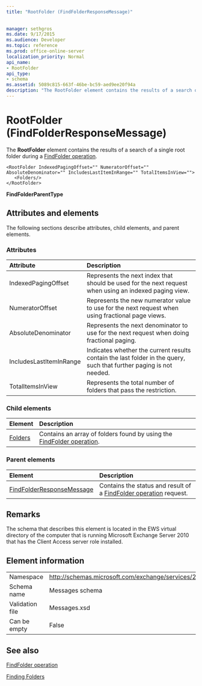 ```yaml
---
title: "RootFolder (FindFolderResponseMessage)"
 
 
manager: sethgros
ms.date: 9/17/2015
ms.audience: Developer
ms.topic: reference
ms.prod: office-online-server
localization_priority: Normal
api_name:
- RootFolder
api_type:
- schema
ms.assetid: 5089c815-663f-46be-bc59-aed9ee20f94a
description: "The RootFolder element contains the results of a search of a single root folder during a FindFolder operation."
---
```


# RootFolder (FindFolderResponseMessage)

The **RootFolder** element contains the results of a search of a single root folder during a [FindFolder operation](findfolder-operation.md).
  
```
<RootFolder IndexedPagingOffset="" NumeratorOffset="" AbsoluteDenominator="" IncludesLastItemInRange="" TotalItemsInView="">
   <Folders/>
</RootFolder>
```

 **FindFolderParentType**
## Attributes and elements

The following sections describe attributes, child elements, and parent elements.
  
### Attributes

|**Attribute**|**Description**|
|:-----|:-----|
|IndexedPagingOffset  <br/> |Represents the next index that should be used for the next request when using an indexed paging view.  <br/> |
|NumeratorOffset  <br/> |Represents the new numerator value to use for the next request when using fractional page views.  <br/> |
|AbsoluteDenominator  <br/> |Represents the next denominator to use for the next request when doing fractional paging.  <br/> |
|IncludesLastItemInRange  <br/> |Indicates whether the current results contain the last folder in the query, such that further paging is not needed.  <br/> |
|TotalItemsInView  <br/> |Represents the total number of folders that pass the restriction.  <br/> |
   
### Child elements

|**Element**|**Description**|
|:-----|:-----|
|[Folders](folders-ex15websvcsotherref.md) <br/> |Contains an array of folders found by using the [FindFolder operation](findfolder-operation.md).  <br/> |
   
### Parent elements

|**Element**|**Description**|
|:-----|:-----|
|[FindFolderResponseMessage](findfolderresponsemessage.md) <br/> |Contains the status and result of a [FindFolder operation](findfolder-operation.md) request.  <br/> |
   
## Remarks

The schema that describes this element is located in the EWS virtual directory of the computer that is running Microsoft Exchange Server 2010 that has the Client Access server role installed.
  
## Element information

|||
|:-----|:-----|
|Namespace  <br/> |http://schemas.microsoft.com/exchange/services/2006/messages  <br/> |
|Schema name  <br/> |Messages schema  <br/> |
|Validation file  <br/> |Messages.xsd  <br/> |
|Can be empty  <br/> |False  <br/> |
   
## See also



[FindFolder operation](findfolder-operation.md)


[Finding Folders](http://msdn.microsoft.com/library/9124d868-017a-43f0-b915-5c0082cacec9%28Office.15%29.aspx)

